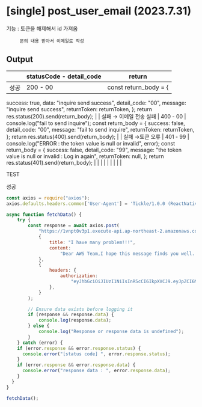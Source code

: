 # [single] post_user_email (2023.7.31)

기능 : 토큰을 해제해서 id 가져옴

         문의 내용 받아서 이메일로 작성

## Output

|  | statusCode - detail_code | return |
| --- | --- | --- |
| 성공 | 200 - 00 | const return_body = {
success: true,
data: "inquire send success",
detail_code: "00",
message: "inquire send success",
returnToken: returnToken,
};
return res.status(200).send(return_body); |
| 실패 
→ 이메일 전송 실패 | 400 - 00 | console.log("fail to send inquire");
const return_body = {
success: false,
detail_code: "00",
message: "fail to send inquire",
returnToken: returnToken,
};
return res.status(400).send(return_body); |
| 실패
→토큰 오류 | 401 - 99 | console.log("ERROR : the token value is null or invalid", error);
		const return_body = {
			success: false,
			detail_code: "99",
			message: "the token value is null or invalid : Log in again",
			returnToken: null,
		};
		return res.status(401).send(return_body); |
|  |  |  |
|  |  |  |

TEST

성공

```jsx
const axios = require("axios");
axios.defaults.headers.common['User-Agent'] = 'Tickle/1.0.0 (ReactNative; HwAzefScFOQ0kSJ)';

async function fetchData() {
	try {
		const response = await axios.post(
			"https://1vnpt0v3p1.execute-api.ap-northeast-2.amazonaws.com/default/post_user_email",
			{
				title: "I have many problem!!!",
				content:
					"Dear AWS Team,I hope this message finds you well. My name is [Your Name], and I represent [Your Company/Organization]. We are currently exploring cloud solutions to enhance our operations and improve scalability.We have heard great things about Amazon Web Services (AWS) and are keen to learn more about the range of services and solutions you offer. Specifically, we are interested in understanding how AWS can help us with [mention your specific requirements, such as data storage, computing power, machine learning, security, etc.].Could you kindly provide us with more information about the AWS services that align with our needs? Additionally, we would appreciate details on pricing, support options, and any success stories from similar companies that have benefited from AWS.Thank you in advance for your time and assistance. We are looking forward to hearing from you soon.Best regards,",
			},
			{
				headers: {
					authorization:
						"eyJhbGciOiJIUzI1NiIsInR5cCI6IkpXVCJ9.eyJpZCI6MywiaWF0IjoxNjkwNDQzNTAxLCJleHAiOjE2OTA0NDQ0MDEsImlzcyI6IkxpRm9saSJ9.X09845lp7oKh9b61N6eAFJXaNjp-4qZLx_9Ybw1cRDc,eyJhbGciOiJIUzI1NiIsInR5cCI6IkpXVCJ9.eyJpZCI6MywiaWF0IjoxNjkwNDQzNTAxLCJleHAiOjE2OTMwMzU1MDEsImlzcyI6IkxpRm9saSJ9.EMBAjUGMp0GIqJ2P90Gy5bRg_X5yv4TbyQRvOeGapzs",
				},
			}
		);

		// Ensure data exists before logging it
		if (response && response.data) {
			console.log(response.data);
		} else {
			console.log("Response or response data is undefined");
		}
	} catch (error) {
    if (error.response && error.response.status) {
      console.error("[status code] ", error.response.status);
    }
    if (error.response && error.response.data) {
      console.error("response data : ", error.response.data);
    }
  }
}

fetchData();
```